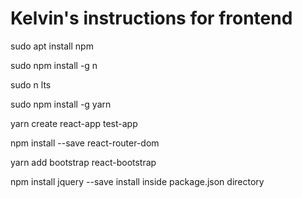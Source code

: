 # Kelvin's instructions for frontend

sudo apt install npm

sudo npm install -g n

sudo n lts

sudo npm install -g yarn

yarn create react-app test-app

npm install --save react-router-dom

yarn add bootstrap react-bootstrap

npm install jquery --save   install inside package.json directory